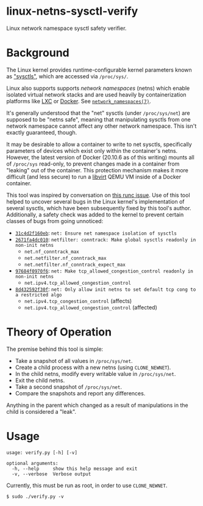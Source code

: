 linux-netns-sysctl-verify
=========================
Linux network namespace sysctl safety verifier.

# Background
The Linux kernel provides runtime-configurable kernel parameters known as
["sysctls"][sysctl], which are accessed via `/proc/sys/`.

Linux also supports supports *network namespaces* (netns) which enable isolated
virtual network stacks and are used heavily by containerization platforms like
[LXC] or [Docker]. See [`network_namespaces(7)`][network_namespaces].

It's generally understood that the "net" sysctls (under `/proc/sys/net`) are
supposed to be "netns safe", meaning that manipulating sysctls from one network
namespace cannot affect any other network namespace. This isn't exactly
guaranteed, though.

It may be desirable to allow a container to write to net sysctls, specifically
parameters of devices which exist only within the container's netns.  However,
the latest version of Docker (20.10.6 as of this writing) mounts all of
`/proc/sys` read-only, to prevent changes made in a container from "leaking"
out of the container. This protection mechanism makes it more difficult (and
less secure) to run a [libvirt] QEMU VM inside of a Docker container.

This tool was inspired by conversation on [this runc issue][runc_2826].  Use of
this tool helped to uncover several bugs in the Linux kernel's implementation
of several sysctls, which have been subsequently fixed by this tool's author.
Additionally, a safety check was added to the kernel to prevent certain classes
of bugs from going unnoticed:

- [`31c4d2f160eb`](https://github.com/torvalds/linux/commit/31c4d2f160eb):
  `net: Ensure net namespace isolation of sysctls`
- [`2671fa4dc010`](https://github.com/torvalds/linux/commit/2671fa4dc010):
  `netfilter: conntrack: Make global sysctls readonly in non-init netns`
  - `net.nf_conntrack_max`
  - `net.netfilter.nf_conntrack_max`
  - `net.netfilter.nf_conntrack_expect_max`
- [`97684f0970f6`](https://github.com/torvalds/linux/commit/97684f0970f6):
  `net: Make tcp_allowed_congestion_control readonly in non-init netns`
  - `net.ipv4.tcp_allowed_congestion_control`
- [`8d432592f30f`](https://github.com/torvalds/linux/commit/8d432592f30f):
  `net: Only allow init netns to set default tcp cong to a restricted algo`
  - `net.ipv4.tcp_congestion_control` (affects)
  - `net.ipv4.tcp_allowed_congestion_control` (affected)


# Theory of Operation
The premise behind this tool is simple:
- Take a snapshot of all values in `/proc/sys/net`.
- Create a child process with a new netns (using `CLONE_NEWNET`).
- In the child netns, modify every writable value in `/proc/sys/net`.
- Exit the child netns.
- Take a second snapshot of `/proc/sys/net`.
- Compare the snapshots and report any differences.

Anything in the parent which changed as a result of manipulations in the child
is considered a "leak".


# Usage

```
usage: verify.py [-h] [-v]

optional arguments:
  -h, --help     show this help message and exit
  -v, --verbose  Verbose output
```

Currently, this must be run as root, in order to use `CLONE_NEWNET`.

```
$ sudo ./verify.py -v
```


[sysctl]: https://man7.org/linux/man-pages/man8/sysctl.8.html
[network_namespaces]: https://man7.org/linux/man-pages/man7/network_namespaces.7.html
[LXC]: https://linuxcontainers.org/
[Docker]: https://docs.docker.com/get-started/overview/
[libvirt]: https://libvirt.org/
[runc_2826]: https://github.com/opencontainers/runc/issues/2826

